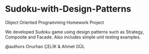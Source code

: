 # Sudoku-with-Design-Patterns

Object Oriented Programming Homework Project 

We developed Sudoku game using design patterns such as Strategy, Composite and Facade. Also includes simple unit testing examples.

@authors Onurhan ÇELİK & Ahmet GÜL

